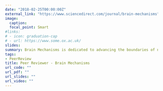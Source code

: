 ```yaml
---
date: "2018-02-25T00:00:00Z"
external_link: "https://www.sciencedirect.com/journal/brain-mechanisms"
image:
  caption: 
  focal_point: Smart
#links:
# - icon: graduation-cap
# - url: https://www.some.ox.ac.uk/
slides: 
summary: Brain Mechanisms is dedicated to advancing the boundaries of neuroscience by providing a comprehensive platform for the dissemination of cutting-edge research on the dynamic processes underlying brain function and dysfunction. 
tags:
- PeerReview
title: Peer Reviewer - Brain Mechanisms
url_code: ""
url_pdf: ""
url_slides: ""
url_video: ""
---
```



